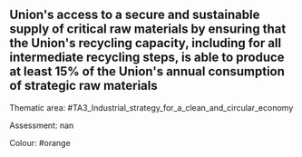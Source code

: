 ## Union's access to a secure and sustainable supply of critical raw materials by ensuring that the Union's recycling capacity, including for all intermediate recycling steps, is able to produce at least 15% of the Union's annual consumption of strategic raw materials

Thematic area: #TA3_Industrial_strategy_for_a_clean_and_circular_economy

Assessment: nan

Colour: #orange